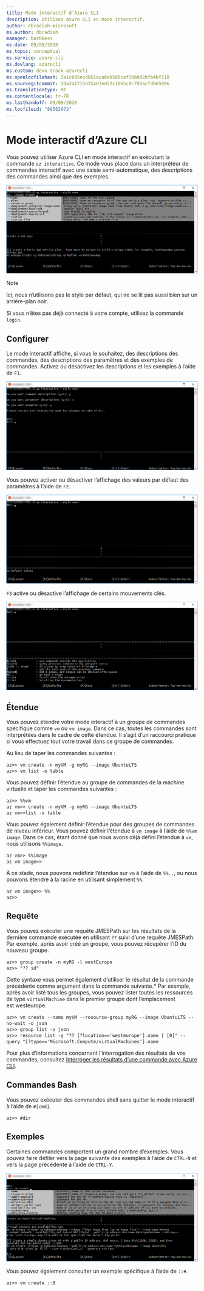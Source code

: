 ```yaml
---
title: Mode interactif d’Azure CLI
description: Utilisez Azure CLI en mode interactif.
author: dbradish-microsoft
ms.author: dbradish
manager: barbkess
ms.date: 09/09/2018
ms.topic: conceptual
ms.service: azure-cli
ms.devlang: azurecli
ms.custom: devx-track-azurecli
ms.openlocfilehash: 3a1cb95ecd851aca6eb5d0caf5bb0d2bfb4bf210
ms.sourcegitcommit: 2da241715d25407ed22c1065c0c793acfd865996
ms.translationtype: HT
ms.contentlocale: fr-FR
ms.lasthandoff: 09/09/2020
ms.locfileid: "89562972"
---
```

# <a name="azure-cli-interactive-mode"></a>Mode interactif d’Azure CLI

Vous pouvez utiliser Azure CLI en mode interactif en exécutant la commande `az interactive`.
Ce mode vous place dans un interpréteur de commandes interactif avec une saisie semi-automatique, des descriptions des commandes ainsi que des exemples.

![mode interactif](./media/interactive-azure-cli/webapp-create.png)

> [!NOTE]
> Ici, nous n’utilisons pas le style par défaut, qui ne se lit pas aussi bien sur un arrière-plan noir.

Si vous n’êtes pas déjà connecté à votre compte, utilisez la commande `login`.

## <a name="configure"></a>Configurer

Le mode interactif affiche, si vous le souhaitez, des descriptions des commandes, des descriptions des paramètres et des exemples de commandes.
Activez ou désactivez les descriptions et les exemples à l’aide de `F1`.

![descriptions et exemples](./media/interactive-azure-cli/descriptions-and-examples.png)

Vous pouvez activer ou désactiver l’affichage des valeurs par défaut des paramètres à l’aide de `F2`.

![valeurs par défaut](./media/interactive-azure-cli/defaults.png)

`F3` active ou désactive l’affichage de certains mouvements clés.

![mouvements](./media/interactive-azure-cli/gestures.png)

## <a name="scope"></a>Étendue

Vous pouvez étendre votre mode interactif à un groupe de commandes spécifique comme `vm` ou `vm image`.
Dans ce cas, toutes les commandes sont interprétées dans le cadre de cette étendue.
Il s’agit d’un raccourci pratique si vous effectuez tout votre travail dans ce groupe de commandes.

Au lieu de taper les commandes suivantes :

```azurecli
az>> vm create -n myVM -g myRG --image UbuntuLTS
az>> vm list -o table
```

Vous pouvez définir l’étendue au groupe de commandes de la machine virtuelle et taper les commandes suivantes :

```azurecli
az>> %%vm
az vm>> create -n myVM -g myRG --image UbuntuLTS
az vm>>list -o table
```

Vous pouvez également définir l’étendue pour des groupes de commandes de niveau inférieur.
Vous pouvez définir l’étendue à `vm image` à l’aide de `%%vm image`.
Dans ce cas, étant donné que nous avons déjà défini l’étendue à `vm`, nous utilisons `%%image`.

```azurecli
az vm>> %%image
az vm image>>
```

À ce stade, nous pouvons redéfinir l’étendue sur `vm` à l’aide de `%%..`, ou nous pouvons étendre à la racine en utilisant simplement `%%`.

```azurecli
az vm image>> %%
az>>
```

## <a name="query"></a>Requête

Vous pouvez exécuter une requête JMESPath sur les résultats de la dernière commande exécutée en utilisant `??` suivi d’une requête JMESPath.
Par exemple, après avoir créé un groupe, vous pouvez récupérer l’ID du nouveau groupe.

```azurecli
az>> group create -n myRG -l westEurope
az>> "?? id"
```

Cette syntaxe vous permet également d’utiliser le résultat de la commande précédente comme argument dans la commande suivante.* Par exemple, après avoir listé tous les groupes, vous pouvez lister toutes les ressources de type `virtualMachine` dans le premier groupe dont l’emplacement est westeurope. 

```azurecli
az>> vm create --name myVM --resource-group myRG --image UbuntuLTS --no-wait -o json
az>> group list -o json
az>> resource list -g "?? [?location=='westeurope'].name | [0]" --query "[?type=='Microsoft.Compute/virtualMachines'].name
```

Pour plus d’informations concernant l’interrogation des résultats de vos commandes, consultez [Interroger les résultats d’une commande avec Azure CLI](query-azure-cli.md).

## <a name="bash-commands"></a>Commandes Bash

Vous pouvez exécuter des commandes shell sans quitter le mode interactif à l’aide de `#[cmd]`.

```azurecli
az>> #dir
```

## <a name="examples"></a>Exemples

Certaines commandes comportent un grand nombre d’exemples.
Vous pouvez faire défiler vers la page suivante des exemples à l’aide de `CTRL-N` et vers la page précédente à l’aide de `CTRL-Y`.

![exemples](./media/interactive-azure-cli/examples.png)

Vous pouvez également consulter un exemple spécifique à l’aide de `::#`.

```azurecli
az>> vm create ::8
```
